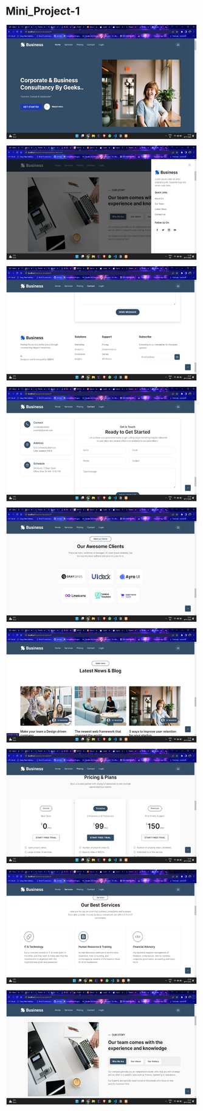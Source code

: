 # Mini_Project-1
<p align=center>
  <img src="1.jpeg" width=500px height=300px>
</p>
<p align=center>
  <img src="2.jpeg" width=500px height=300px>
</p>
<p align=center>
  <img src="3.jpeg" width=500px height=300px>
</p>
<p align=center>
  <img src="4.jpeg" width=500px height=300px>
</p>
<p align=center>
  <img src="5.jpeg" width=500px height=300px>
</p>
<p align=center>
  <img src="6.jpeg" width=500px height=300px>
</p>
<p align=center>
  <img src="7.jpeg" width=500px height=300px>
</p>
<p align=center>
  <img src="8.jpeg" width=500px height=300px>
</p>
<p align=center>
  <img src="9.jpeg" width=500px height=300px>
</p>
